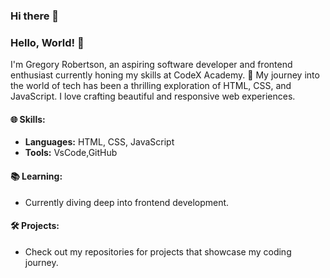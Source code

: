 ### Hi there 👋

### Hello, World! 👋

I'm Gregory Robertson, an aspiring software developer and frontend enthusiast currently honing my skills at CodeX Academy. 🚀 My journey into the world of tech has been a thrilling exploration of HTML, CSS, and JavaScript. I love crafting beautiful and responsive web experiences.

#### 🌐 Skills:
- **Languages:** HTML, CSS, JavaScript
- **Tools:** VsCode,GitHub

#### 📚 Learning:
- Currently diving deep into frontend development.

#### 🛠️ Projects:
- Check out my repositories for projects that showcase my coding journey.

